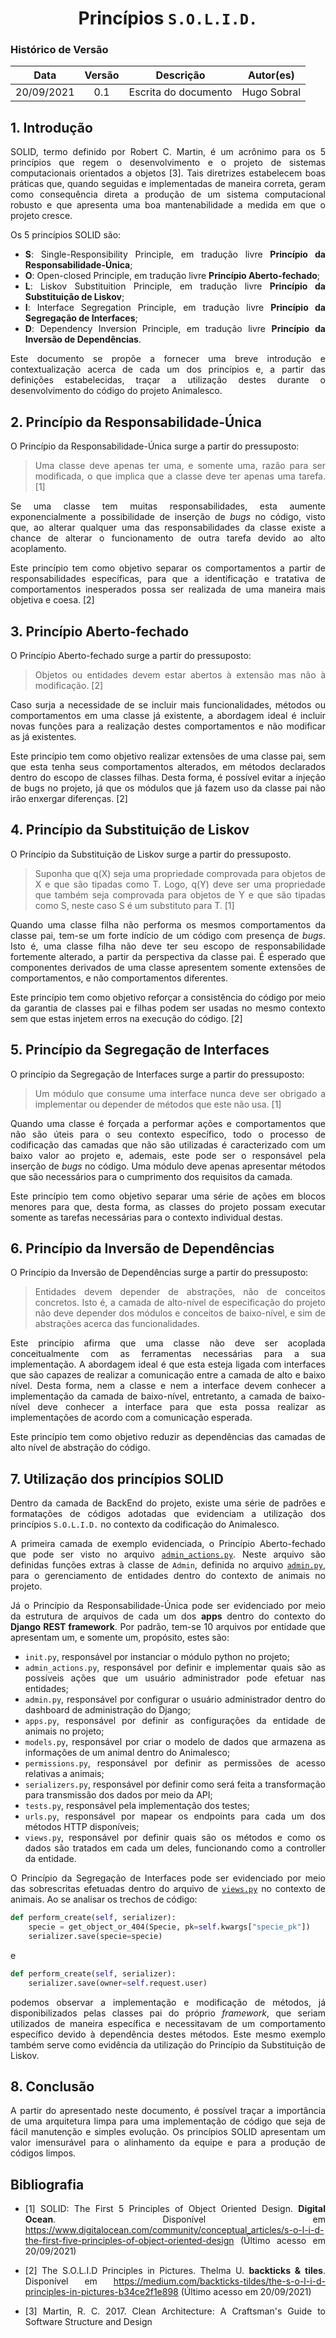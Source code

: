 # <center> Princípios `S.O.L.I.D.`

### Histórico de Versão
|    Data    | Versão | Descrição            | Autor(es)       |
| :--------: | :----: | :------------------: | :-------------: |
| 20/09/2021 |  0.1   | Escrita do documento | Hugo Sobral |


<div align="justify">

## 1. Introdução

SOLID, termo definido por Robert C. Martin, é um acrônimo para os 5 princípios que regem o desenvolvimento e o projeto de sistemas computacionais orientados a objetos [3]. Tais diretrizes estabelecem boas práticas que, quando seguidas e implementadas de maneira correta, geram como consequência direta a produção de um sistema computacional robusto e que apresenta uma boa mantenabilidade a medida em que o projeto cresce.

Os 5 princípios SOLID são:

- **S**: Single-Responsibility Principle, em tradução livre **Princípio da Responsabilidade-Única**;
- **O**: Open-closed Principle, em tradução livre **Princípio Aberto-fechado**;
- **L**: Liskov Substituition Principle, em tradução livre **Princípio da Substituição de Liskov**;
- **I**: Interface Segregation Principle, em tradução livre **Princípio da Segregação de Interfaces**;
- **D**: Dependency Inversion Principle, em tradução livre **Princípio da Inversão de Dependências**.

Este documento se propõe a fornecer uma breve introdução e contextualização acerca de cada um dos princípios e, a partir das definições estabelecidas, traçar a utilização destes durante o desenvolvimento do código do projeto Animalesco.


## 2. Princípio da Responsabilidade-Única 

O Princípio da Responsabilidade-Única surge a partir do pressuposto:

> Uma classe deve apenas ter uma, e somente uma, razão para ser modificada, o que implica que a classe deve ter apenas uma tarefa. [1]

Se uma classe tem muitas responsabilidades, esta aumente exponencialmente a possibilidade de inserção de *bugs* no código, visto que, ao alterar qualquer uma das responsabilidades da classe existe a chance de alterar o funcionamento de outra tarefa devido ao alto acoplamento.

Este princípio tem como objetivo separar os comportamentos a partir de responsabilidades específicas, para que a identificação e tratativa de comportamentos inesperados possa ser realizada de uma maneira mais objetiva e coesa. [2]


## 3. Princípio Aberto-fechado

O Princípio Aberto-fechado surge a partir do pressuposto:

> Objetos ou entidades devem estar abertos à extensão mas não à modificação. [2]

Caso surja a necessidade de se incluir mais funcionalidades, métodos ou comportamentos em uma classe já existente, a abordagem ideal é incluir novas funções para a realização destes comportamentos e não modificar as já existentes.

Este princípio tem como objetivo realizar extensões de uma classe pai, sem que esta tenha seus comportamentos alterados, em métodos declarados dentro do escopo de classes filhas. Desta forma, é possível evitar a injeção de bugs no projeto, já que os módulos que já fazem uso da classe pai não irão enxergar diferenças. [2]

## 4. Princípio da Substituição de Liskov

O Princípio da Substituição de Liskov surge a partir do pressuposto.

> Suponha que q(X) seja uma propriedade comprovada para objetos de X e que são tipadas como T. Logo, q(Y) deve ser uma propriedade que também seja comprovada para objetos de Y e que são tipadas como S, neste caso S é um substituto para T. [1]

Quando uma classe filha não performa os mesmos comportamentos da classe pai, tem-se um forte indício de um código com presença de *bugs*. Isto é, uma classe filha não deve ter seu escopo de responsabilidade fortemente alterado, a partir da perspectiva da classe pai. É esperado que componentes derivados de uma classe apresentem somente extensões de comportamentos, e não comportamentos diferentes.

Este princípio tem como objetivo reforçar a consistência do código por meio da garantia de classes pai e filhas podem ser usadas no mesmo contexto sem que estas injetem erros na execução do código. [2]


## 5. Princípio da Segregação de Interfaces

O princípio da Segregação de Interfaces surge a partir do pressuposto:

> Um módulo que consume uma interface nunca deve ser obrigado a implementar ou depender de métodos que este não usa. [1]

Quando uma classe é forçada a performar ações e comportamentos que não são úteis para o seu contexto específico, todo o processo de codificação das camadas que não são utilizadas é caracterizado com um baixo valor ao projeto e, ademais, este pode ser o responsável pela inserção de *bugs* no código. Uma módulo deve apenas apresentar métodos que são necessários para o cumprimento dos requisitos da camada.

Este princípio tem como objetivo separar uma série de ações em blocos menores para que, desta forma, as classes do projeto possam executar somente as tarefas necessárias para o contexto individual destas.


## 6. Princípio da Inversão de Dependências

O Princípio da Inversão de Dependências surge a partir do pressuposto:

> Entidades devem depender de abstrações, não de conceitos concretos. Isto é, a camada de alto-nível de especificação do projeto não deve depender dos módulos e conceitos de baixo-nível, e sim de abstrações acerca das funcionalidades.

Este princípio afirma que uma classe não deve ser acoplada conceitualmente com as ferramentas necessárias para a sua implementação. A abordagem ideal é que esta esteja ligada com interfaces que são capazes de realizar a comunicação entre a camada de alto e baixo nível. Desta forma, nem a classe e nem a interface devem conhecer a implementação da camada de baixo-nível, entretanto, a camada de baixo-nível deve conhecer a interface para que esta possa realizar as implementações de acordo com a comunicação esperada.

Este princípio tem como objetivo reduzir as dependências das camadas de alto nível de abstração do código.


## 7. Utilização dos princípios SOLID

Dentro da camada de BackEnd do projeto, existe uma série de padrões e formatações de códigos adotadas que evidenciam a utilização dos princípios ```S.O.L.I.D.``` no contexto da codificação do Animalesco.

A primeira camada de exemplo evidenciada, o Princípio Aberto-fechado que pode ser visto no arquivo [```admin_actions.py```](https://github.com/UnBArqDsw2021-1/2021.1_G01_Animalesco_BackEnd/blob/7a867adc46330703bdaf42d41493b65e8e197430/src/animals/admin_actions.py#L3). Neste arquivo são definidas funções extras à classe de ```Admin```, definida no arquivo [```admin.py```](https://github.com/UnBArqDsw2021-1/2021.1_G01_Animalesco_BackEnd/blob/main/src/animals/admin.py), para o gerenciamento de entidades dentro do contexto de animais no projeto.

Já o Princípio da Responsabilidade-Única pode ser evidenciado por meio da estrutura de arquivos de cada um dos **apps** dentro do contexto do **Django REST framework**. Por padrão, tem-se 10 arquivos por entidade que apresentam um, e somente um, propósito, estes são:

- ```init.py```, responsável por instanciar o módulo python no projeto;
- ```admin_actions.py```, responsável por definir e implementar quais são as possíveis ações que um usuário administrador pode efetuar nas entidades;
- ```admin.py```, responsável por configurar o usuário administrador dentro do dashboard de administração do Django;
- ```apps.py```, responsável por definir as configurações da entidade de animais no projeto;
- ```models.py```, responsável por criar o modelo de dados que armazena as informações de um animal dentro do Animalesco;
- ```permissions.py```, responsável por definir as permissões de acesso relativas a animais;
- ```serializers.py```, responsável por definir como será feita a transformação para transmissão dos dados por meio da API;
- ```tests.py```, responsável pela implementação dos testes;
- ```urls.py```, responsável por mapear os endpoints para cada um dos métodos HTTP disponíveis;
- ```views.py```, responsável por definir quais são os métodos e como os dados são tratados em cada um deles, funcionando como a controller da entidade.

O Princípio da Segregação de Interfaces pode ser evidenciado por meio das sobrescritas efetuadas dentro do arquivo de [```views.py```](https://github.com/UnBArqDsw2021-1/2021.1_G01_Animalesco_BackEnd/blob/main/src/animals/views.py) no contexto de animais. Ao se analisar os trechos de código:

```python
def perform_create(self, serializer):
    specie = get_object_or_404(Specie, pk=self.kwargs["specie_pk"])
    serializer.save(specie=specie)
```

e 

```python
def perform_create(self, serializer):
    serializer.save(owner=self.request.user)
```

podemos observar a implementação e modificação de métodos, já disponibilizados pelas classes pai do próprio *framework*, que seriam utilizados de maneira específica e necessitavam de um comportamento específico devido à dependência destes métodos. Este mesmo exemplo também serve como evidência da utilização do Princípio da Substituição de Liskov.

## 8. Conclusão 

A partir do apresentado neste documento, é possível traçar a importância de uma arquitetura limpa para uma implementação de código que seja de fácil manutenção e simples evolução. Os princípios SOLID apresentam um valor imensurável para o alinhamento da equipe e para a produção de códigos limpos.


## Bibliografia

- [1] SOLID: The First 5 Principles of Object Oriented Design. **Digital Ocean**. Disponível em <https://www.digitalocean.com/community/conceptual_articles/s-o-l-i-d-the-first-five-principles-of-object-oriented-design> (Último acesso em 20/09/2021)

- [2] The S.O.L.I.D Principles in Pictures. Thelma U. **backticks & tiles**. Disponível em <https://medium.com/backticks-tildes/the-s-o-l-i-d-principles-in-pictures-b34ce2f1e898> (Último acesso em 20/09/2021)

- [3] Martin, R. C. 2017. Clean Architecture: A Craftsman's Guide to Software Structure and Design
</div>
